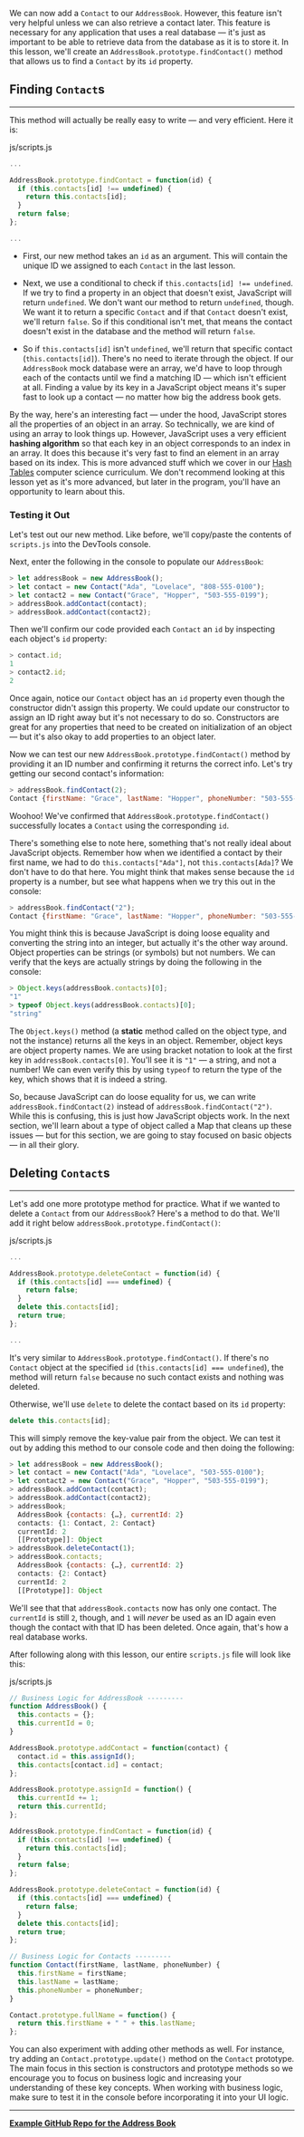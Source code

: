 We can now add a `Contact` to our `AddressBook`. However, this feature isn't very helpful unless we can also retrieve a contact later. This feature is necessary for any application that uses a real database — it's just as important to be able to retrieve data from the database as it is to store it. In this lesson, we'll create an `AddressBook.prototype.findContact()` method that allows us to find a `Contact` by its `id` property.

## Finding `Contact`s
---

This method will actually be really easy to write — and very efficient. Here it is:


<div class="filename">js/scripts.js</div>

```javascript
...

AddressBook.prototype.findContact = function(id) {
  if (this.contacts[id] !== undefined) {
    return this.contacts[id];
  }
  return false;
};

...
```

* First, our new method takes an `id` as an argument. This will contain the unique ID we assigned to each `Contact` in the last lesson.

* Next, we use a conditional to check if `this.contacts[id] !== undefined`. If we try to find a property in an object that doesn't exist, JavaScript will return `undefined`. We don't want our method to return `undefined`, though. We want it to return a specific `Contact` and if that `Contact` doesn't exist, we'll return `false`. So if this conditional isn't met, that means the contact doesn't exist in the database and the method will return `false`.

* So if `this.contacts[id]` isn't `undefined`, we'll return that specific contact (`this.contacts[id]`). There's no need to iterate through the object. If our `AddressBook` mock database were an array, we'd have to loop through each of the contacts until we find a matching ID — which isn't efficient at all. Finding a value by its key in a JavaScript object means it's super fast to look up a contact — no matter how big the address book gets.

By the way, here's an interesting fact — under the hood, JavaScript stores all the properties of an object in an array. So technically, we are kind of using an array to look things up. However, JavaScript uses a very efficient **hashing algorithm** so that each key in an object corresponds to an index in an array. It does this because it's very fast to find an element in an array based on its index. This is more advanced stuff which we cover in our [Hash Tables](https://old.learnhowtoprogram.com/computer-science/bit-manipulation-and-hashing/hash-tables) computer science curriculum. We don't recommend looking at this lesson yet as it's more advanced, but later in the program, you'll have an opportunity to learn about this.

### Testing it Out

Let's test out our new method. Like before, we'll copy/paste the contents of `scripts.js` into the DevTools console. 

Next, enter the following in the console to populate our `AddressBook`:

```javascript
> let addressBook = new AddressBook();
> let contact = new Contact("Ada", "Lovelace", "808-555-0100");
> let contact2 = new Contact("Grace", "Hopper", "503-555-0199");
> addressBook.addContact(contact);
> addressBook.addContact(contact2);
```

Then we'll confirm our code provided each `Contact` an `id` by inspecting each object's `id` property:

```js
> contact.id;
1
> contact2.id;
2
```

Once again, notice our `Contact` object has an `id` property even though the constructor didn't assign this property. We could update our constructor to assign an ID right away but it's not necessary to do so. Constructors are great for any properties that need to be created on initialization of an object — but it's also okay to add properties to an object later.

Now we can test our new `AddressBook.prototype.findContact()` method by providing it an ID number and confirming it returns the correct info. Let's try getting our second contact's information:

```javascript
> addressBook.findContact(2);
Contact {firstName: "Grace", lastName: "Hopper", phoneNumber: "503-555-0199", id: 2}
```

Woohoo! We've confirmed that `AddressBook.prototype.findContact()` successfully locates a `Contact` using the corresponding `id`.

There's something else to note here, something that's not really ideal about JavaScript objects. Remember how when we identified a contact by their first name, we had to do `this.contacts["Ada"]`, not `this.contacts[Ada]`? We don't have to do that here. You might think that makes sense because the `id` property is a number, but see what happens when we try this out in the console:

```js
> addressBook.findContact("2");
Contact {firstName: "Grace", lastName: "Hopper", phoneNumber: "503-555-0199", id: 2}
```

You might think this is because JavaScript is doing loose equality and converting the string into an integer, but actually it's the other way around. Object properties can be strings (or symbols) but not numbers. We can verify that the keys are actually strings by doing the following in the console:

```js
> Object.keys(addressBook.contacts)[0];
"1"
> typeof Object.keys(addressBook.contacts)[0];
"string"
```

The `Object.keys()` method (a **static** method called on the object type, and not the instance) returns all the keys in an object. Remember, object keys are object property names. We are using bracket notation to look at the first key in `addressBook.contacts[0]`. You'll see it is `"1"` — a string, and not a number! We can even verify this by using `typeof` to return the type of the key, which shows that it is indeed a string.

So, because JavaScript can do loose equality for us, we can write `addressBook.findContact(2)` instead of `addressBook.findContact("2")`. While this is confusing, this is just how JavaScript objects work. In the next section, we'll learn about a type of object called a Map that cleans up these issues — but for this section, we are going to stay focused on basic objects — in all their glory.

## Deleting `Contact`s
--- 

Let's add one more prototype method for practice. What if we wanted to delete a `Contact` from our `AddressBook`? Here's a method to do that. We'll add it right below `addressBook.prototype.findContact()`:

<div class="filename">js/scripts.js</div>

```javascript
...

AddressBook.prototype.deleteContact = function(id) {
  if (this.contacts[id] === undefined) {
    return false;
  }
  delete this.contacts[id];
  return true;
};

...
```

It's very similar to `AddressBook.prototype.findContact()`. If there's no `Contact` object at the specified `id` (`this.contacts[id] === undefined`), the method will return `false` because no such contact exists and nothing was deleted.

Otherwise, we'll use `delete` to delete the contact based on its `id` property:

```js
delete this.contacts[id];
```

This will simply remove the key-value pair from the object. We can test it out by adding this method to our console code and then doing the following:

```javascript
> let addressBook = new AddressBook();
> let contact = new Contact("Ada", "Lovelace", "503-555-0100");
> let contact2 = new Contact("Grace", "Hopper", "503-555-0199");
> addressBook.addContact(contact);
> addressBook.addContact(contact2);
> addressBook;
  AddressBook {contacts: {…}, currentId: 2}
  contacts: {1: Contact, 2: Contact}
  currentId: 2
  [[Prototype]]: Object
> addressBook.deleteContact(1);
> addressBook.contacts;
  AddressBook {contacts: {…}, currentId: 2}
  contacts: {2: Contact}
  currentId: 2
  [[Prototype]]: Object
```

We'll see that that `addressBook.contacts` now has only one contact. The `currentId` is still `2`, though, and `1` will _never_ be used as an ID again even though the contact with that ID has been deleted. Once again, that's how a real database works.

After following along with this lesson, our entire `scripts.js` file will look like this:

<div class="filename">js/scripts.js</div>

```javascript
// Business Logic for AddressBook ---------
function AddressBook() {
  this.contacts = {};
  this.currentId = 0;
}

AddressBook.prototype.addContact = function(contact) {
  contact.id = this.assignId();
  this.contacts[contact.id] = contact;
};

AddressBook.prototype.assignId = function() {
  this.currentId += 1;
  return this.currentId;
};

AddressBook.prototype.findContact = function(id) {
  if (this.contacts[id] !== undefined) {
    return this.contacts[id];
  }
  return false;
};

AddressBook.prototype.deleteContact = function(id) {
  if (this.contacts[id] === undefined) {
    return false;
  }
  delete this.contacts[id];
  return true;
};

// Business Logic for Contacts ---------
function Contact(firstName, lastName, phoneNumber) {
  this.firstName = firstName;
  this.lastName = lastName;
  this.phoneNumber = phoneNumber;
}

Contact.prototype.fullName = function() {
  return this.firstName + " " + this.lastName;
};
```

You can also experiment with adding other methods as well. For instance, try adding an `Contact.prototype.update()` method on the `Contact` prototype. The main focus in this section is constructors and prototype methods so we encourage you to focus on business logic and increasing your understanding of these key concepts. When working with business logic, make sure to test it in the console before incorporating it into your UI logic.

---



**[<i class="glyphicon glyphicon-folder-open"></i>  Example GitHub Repo for the Address Book](https://github.com/epicodus-lessons/oop-address-book-v2/tree/4_finding_and_deleting_contacts)**
